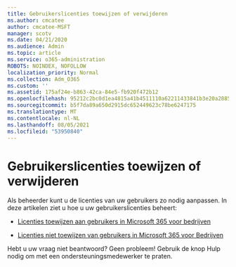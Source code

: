 ```yaml
---
title: Gebruikerslicenties toewijzen of verwijderen
ms.author: cmcatee
author: cmcatee-MSFT
manager: scotv
ms.date: 04/21/2020
ms.audience: Admin
ms.topic: article
ms.service: o365-administration
ROBOTS: NOINDEX, NOFOLLOW
localization_priority: Normal
ms.collection: Adm_O365
ms.custom: ''
ms.assetid: 175af24e-b863-42ca-84e5-fb920f472b12
ms.openlocfilehash: 95212c2bc0d1ea4815a41b4511110a62211433841b3e20a28856773a3d42884d
ms.sourcegitcommit: b5f7da89a650d2915dc652449623c78be6247175
ms.translationtype: MT
ms.contentlocale: nl-NL
ms.lasthandoff: 08/05/2021
ms.locfileid: "53950840"
---
```

# <a name="assign-or-remove-user-licenses"></a>Gebruikerslicenties toewijzen of verwijderen

Als beheerder kunt u de licenties van uw gebruikers zo nodig aanpassen. In deze artikelen ziet u hoe u uw gebruikerslicenties beheert:
  
- [Licenties toewijzen aan gebruikers in Microsoft 365 voor bedrijven](https://docs.microsoft.com/azure/active-directory/fundamentals/license-users-groups?context=azure/active-directory/users-groups-roles/context/ugr-context)

- [Licenties niet toewijzen van gebruikers in Microsoft 365 voor Bedrijven](https://docs.microsoft.com/azure/active-directory/fundamentals/license-users-groups?context=azure/active-directory/users-groups-roles/context/ugr-context#remove-a-license)

Hebt u uw vraag niet beantwoord? Geen probleem! Gebruik de knop Hulp nodig om met een ondersteuningsmedewerker te praten.